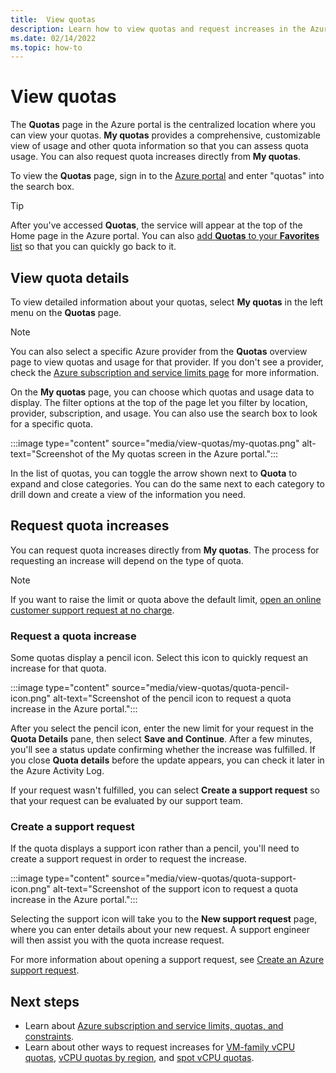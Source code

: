 ```yaml
---
title:  View quotas
description: Learn how to view quotas and request increases in the Azure portal.
ms.date: 02/14/2022
ms.topic: how-to
---
```


# View quotas

The **Quotas** page in the Azure portal is the centralized location where you can view your quotas. **My quotas** provides a comprehensive, customizable view of usage and other quota information so that you can assess quota usage. You can also request quota increases directly from **My quotas**.

To view the **Quotas** page, sign in to the [Azure portal](https://portal.azure.com) and enter "quotas" into the search box.

> [!TIP]
> After you've accessed **Quotas**, the service will appear at the top of the Home page in the Azure portal. You can also [add **Quotas** to your **Favorites** list](../azure-portal-add-remove-sort-favorites.md) so that you can quickly go back to it.

## View quota details

To view detailed information about your quotas, select **My quotas** in the left menu on the **Quotas** page.

> [!NOTE]
> You can also select a specific Azure provider from the **Quotas** overview page to view quotas and usage for that provider. If you don't see a provider, check the [Azure subscription and service limits page](../..//azure-resource-manager/management/azure-subscription-service-limits.md) for more information.

On the **My quotas** page, you can choose which quotas and usage data to display. The filter options at the top of the page let you filter by location, provider, subscription, and usage. You can also use the search box to look for a specific quota.

:::image type="content" source="media/view-quotas/my-quotas.png" alt-text="Screenshot of the My quotas screen in the Azure portal.":::

In the list of quotas, you can toggle the arrow shown next to **Quota** to expand and close categories. You can do the same next to each category to drill down and create a view of the information you need.

## Request quota increases

You can request quota increases directly from **My quotas**. The process for requesting an increase will depend on the type of quota.

> [!NOTE] 
> If you want to raise the limit or quota above the default limit, [open an online customer support request at no charge](view-quotas.md#request-a-quota-increase).

### Request a quota increase

Some quotas display a pencil icon. Select this icon to quickly request an increase for that quota.

:::image type="content" source="media/view-quotas/quota-pencil-icon.png" alt-text="Screenshot of the pencil icon to request a quota increase in the Azure portal.":::

After you select the pencil icon, enter the new limit for your request in the **Quota Details** pane, then select **Save and Continue**. After a few minutes, you'll see a status update confirming whether the increase was fulfilled. If you close **Quota details** before the update appears, you can check it later in the Azure Activity Log.

If your request wasn't fulfilled, you can select **Create a support request** so that your request can be evaluated by our support team.

### Create a support request

If the quota displays a support icon rather than a pencil, you'll need to create a support request in order to request the increase.

:::image type="content" source="media/view-quotas/quota-support-icon.png" alt-text="Screenshot of the support icon to request a quota increase in the Azure portal.":::

Selecting the support icon will take you to the **New support request** page, where you can enter details about your new request. A support engineer will then assist you with the quota increase request.

For more information about opening a support request, see [Create an Azure support request](how-to-create-azure-support-request.md).

## Next steps

- Learn about [Azure subscription and service limits, quotas, and constraints](../../azure-resource-manager/management/azure-subscription-service-limits.md).
- Learn about other ways to request increases for [VM-family vCPU quotas](per-vm-quota-requests.md), [vCPU quotas by region](regional-quota-requests.md), and [spot vCPU quotas](spot-quota.md).

